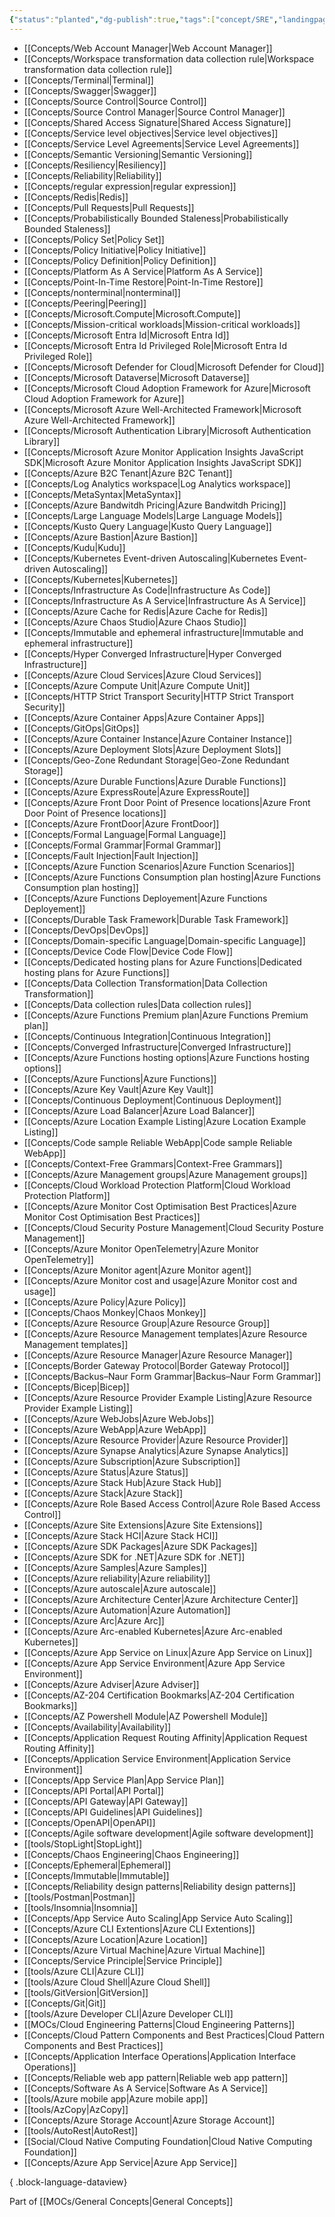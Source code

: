 ```yaml
---
{"status":"planted","dg-publish":true,"tags":["concept/SRE","landingpage"],"creation_date":"2024-05-02 11:50","permalink":"/mo-cs/software-engineering-patterns/","dgPassFrontmatter":true}
---
```


- [[Concepts/Web Account Manager\|Web Account Manager]]
- [[Concepts/Workspace transformation data collection rule\|Workspace transformation data collection rule]]
- [[Concepts/Terminal\|Terminal]]
- [[Concepts/Swagger\|Swagger]]
- [[Concepts/Source Control\|Source Control]]
- [[Concepts/Source Control Manager\|Source Control Manager]]
- [[Concepts/Shared Access Signature\|Shared Access Signature]]
- [[Concepts/Service level objectives\|Service level objectives]]
- [[Concepts/Service Level Agreements\|Service Level Agreements]]
- [[Concepts/Semantic Versioning\|Semantic Versioning]]
- [[Concepts/Resiliency\|Resiliency]]
- [[Concepts/Reliability\|Reliability]]
- [[Concepts/regular expression\|regular expression]]
- [[Concepts/Redis\|Redis]]
- [[Concepts/Pull Requests\|Pull Requests]]
- [[Concepts/Probabilistically Bounded Staleness\|Probabilistically Bounded Staleness]]
- [[Concepts/Policy Set\|Policy Set]]
- [[Concepts/Policy Initiative\|Policy Initiative]]
- [[Concepts/Policy Definition\|Policy Definition]]
- [[Concepts/Platform As A Service\|Platform As A Service]]
- [[Concepts/Point-In-Time Restore\|Point-In-Time Restore]]
- [[Concepts/nonterminal\|nonterminal]]
- [[Concepts/Peering\|Peering]]
- [[Concepts/Microsoft.Compute\|Microsoft.Compute]]
- [[Concepts/Mission-critical workloads\|Mission-critical workloads]]
- [[Concepts/Microsoft Entra Id\|Microsoft Entra Id]]
- [[Concepts/Microsoft Entra Id Privileged Role\|Microsoft Entra Id Privileged Role]]
- [[Concepts/Microsoft Defender for Cloud\|Microsoft Defender for Cloud]]
- [[Concepts/Microsoft Dataverse\|Microsoft Dataverse]]
- [[Concepts/Microsoft Cloud Adoption Framework for Azure\|Microsoft Cloud Adoption Framework for Azure]]
- [[Concepts/Microsoft Azure Well-Architected Framework\|Microsoft Azure Well-Architected Framework]]
- [[Concepts/Microsoft Authentication Library\|Microsoft Authentication Library]]
- [[Concepts/Microsoft Azure Monitor Application Insights JavaScript SDK\|Microsoft Azure Monitor Application Insights JavaScript SDK]]
- [[Concepts/Azure B2C Tenant\|Azure B2C Tenant]]
- [[Concepts/Log Analytics workspace\|Log Analytics workspace]]
- [[Concepts/MetaSyntax\|MetaSyntax]]
- [[Concepts/Azure Bandwitdh Pricing\|Azure Bandwitdh Pricing]]
- [[Concepts/Large Language Models\|Large Language Models]]
- [[Concepts/Kusto Query Language\|Kusto Query Language]]
- [[Concepts/Azure Bastion\|Azure Bastion]]
- [[Concepts/Kudu\|Kudu]]
- [[Concepts/Kubernetes Event-driven Autoscaling\|Kubernetes Event-driven Autoscaling]]
- [[Concepts/Kubernetes\|Kubernetes]]
- [[Concepts/Infrastructure As Code\|Infrastructure As Code]]
- [[Concepts/Infrastructure As A Service\|Infrastructure As A Service]]
- [[Concepts/Azure Cache for Redis\|Azure Cache for Redis]]
- [[Concepts/Azure Chaos Studio\|Azure Chaos Studio]]
- [[Concepts/Immutable and ephemeral infrastructure\|Immutable and ephemeral infrastructure]]
- [[Concepts/Hyper Converged Infrastructure\|Hyper Converged Infrastructure]]
- [[Concepts/Azure Cloud Services\|Azure Cloud Services]]
- [[Concepts/Azure Compute Unit\|Azure Compute Unit]]
- [[Concepts/HTTP Strict Transport Security\|HTTP Strict Transport Security]]
- [[Concepts/Azure Container Apps\|Azure Container Apps]]
- [[Concepts/GitOps\|GitOps]]
- [[Concepts/Azure Container Instance\|Azure Container Instance]]
- [[Concepts/Azure Deployment Slots\|Azure Deployment Slots]]
- [[Concepts/Geo-Zone Redundant Storage\|Geo-Zone Redundant Storage]]
- [[Concepts/Azure Durable Functions\|Azure Durable Functions]]
- [[Concepts/Azure ExpressRoute\|Azure ExpressRoute]]
- [[Concepts/Azure Front Door Point of Presence locations\|Azure Front Door Point of Presence locations]]
- [[Concepts/Azure FrontDoor\|Azure FrontDoor]]
- [[Concepts/Formal Language\|Formal Language]]
- [[Concepts/Formal Grammar\|Formal Grammar]]
- [[Concepts/Fault Injection\|Fault Injection]]
- [[Concepts/Azure Function Scenarios\|Azure Function Scenarios]]
- [[Concepts/Azure Functions Consumption plan hosting\|Azure Functions Consumption plan hosting]]
- [[Concepts/Azure Functions Deployement\|Azure Functions Deployement]]
- [[Concepts/Durable Task Framework\|Durable Task Framework]]
- [[Concepts/DevOps\|DevOps]]
- [[Concepts/Domain-specific Language\|Domain-specific Language]]
- [[Concepts/Device Code Flow\|Device Code Flow]]
- [[Concepts/Dedicated hosting plans for Azure Functions\|Dedicated hosting plans for Azure Functions]]
- [[Concepts/Data Collection Transformation\|Data Collection Transformation]]
- [[Concepts/Data collection rules\|Data collection rules]]
- [[Concepts/Azure Functions Premium plan\|Azure Functions Premium plan]]
- [[Concepts/Continuous Integration\|Continuous Integration]]
- [[Concepts/Converged Infrastructure\|Converged Infrastructure]]
- [[Concepts/Azure Functions hosting options\|Azure Functions hosting options]]
- [[Concepts/Azure Functions\|Azure Functions]]
- [[Concepts/Azure Key Vault\|Azure Key Vault]]
- [[Concepts/Continuous Deployment\|Continuous Deployment]]
- [[Concepts/Azure Load Balancer\|Azure Load Balancer]]
- [[Concepts/Azure Location Example Listing\|Azure Location Example Listing]]
- [[Concepts/Code sample Reliable WebApp\|Code sample Reliable WebApp]]
- [[Concepts/Context-Free Grammars\|Context-Free Grammars]]
- [[Concepts/Azure Management groups\|Azure Management groups]]
- [[Concepts/Cloud Workload Protection Platform\|Cloud Workload Protection Platform]]
- [[Concepts/Azure Monitor Cost Optimisation Best Practices\|Azure Monitor Cost Optimisation Best Practices]]
- [[Concepts/Cloud Security Posture Management\|Cloud Security Posture Management]]
- [[Concepts/Azure Monitor OpenTelemetry\|Azure Monitor OpenTelemetry]]
- [[Concepts/Azure Monitor agent\|Azure Monitor agent]]
- [[Concepts/Azure Monitor cost and usage\|Azure Monitor cost and usage]]
- [[Concepts/Azure Policy\|Azure Policy]]
- [[Concepts/Chaos Monkey\|Chaos Monkey]]
- [[Concepts/Azure Resource Group\|Azure Resource Group]]
- [[Concepts/Azure Resource Management templates\|Azure Resource Management templates]]
- [[Concepts/Azure Resource Manager\|Azure Resource Manager]]
- [[Concepts/Border Gateway Protocol\|Border Gateway Protocol]]
- [[Concepts/Backus–Naur Form Grammar\|Backus–Naur Form Grammar]]
- [[Concepts/Bicep\|Bicep]]
- [[Concepts/Azure Resource Provider Example Listing\|Azure Resource Provider Example Listing]]
- [[Concepts/Azure WebJobs\|Azure WebJobs]]
- [[Concepts/Azure WebApp\|Azure WebApp]]
- [[Concepts/Azure Resource Provider\|Azure Resource Provider]]
- [[Concepts/Azure Synapse Analytics\|Azure Synapse Analytics]]
- [[Concepts/Azure Subscription\|Azure Subscription]]
- [[Concepts/Azure Status\|Azure Status]]
- [[Concepts/Azure Stack Hub\|Azure Stack Hub]]
- [[Concepts/Azure Stack\|Azure Stack]]
- [[Concepts/Azure Role Based Access Control\|Azure Role Based Access Control]]
- [[Concepts/Azure Site Extensions\|Azure Site Extensions]]
- [[Concepts/Azure Stack HCI\|Azure Stack HCI]]
- [[Concepts/Azure SDK Packages\|Azure SDK Packages]]
- [[Concepts/Azure SDK for .NET\|Azure SDK for .NET]]
- [[Concepts/Azure Samples\|Azure Samples]]
- [[Concepts/Azure reliability\|Azure reliability]]
- [[Concepts/Azure autoscale\|Azure autoscale]]
- [[Concepts/Azure Architecture Center\|Azure Architecture Center]]
- [[Concepts/Azure Automation\|Azure Automation]]
- [[Concepts/Azure Arc\|Azure Arc]]
- [[Concepts/Azure Arc-enabled Kubernetes\|Azure Arc-enabled Kubernetes]]
- [[Concepts/Azure App Service on Linux\|Azure App Service on Linux]]
- [[Concepts/Azure App Service Environment\|Azure App Service Environment]]
- [[Concepts/Azure Adviser\|Azure Adviser]]
- [[Concepts/AZ-204 Certification Bookmarks\|AZ-204 Certification Bookmarks]]
- [[Concepts/AZ Powershell Module\|AZ Powershell Module]]
- [[Concepts/Availability\|Availability]]
- [[Concepts/Application Request Routing Affinity\|Application Request Routing Affinity]]
- [[Concepts/Application Service Environment\|Application Service Environment]]
- [[Concepts/App Service Plan\|App Service Plan]]
- [[Concepts/API Portal\|API Portal]]
- [[Concepts/API Gateway\|API Gateway]]
- [[Concepts/API Guidelines\|API Guidelines]]
- [[Concepts/OpenAPI\|OpenAPI]]
- [[Concepts/Agile software development\|Agile software development]]
- [[tools/StopLight\|StopLight]]
- [[Concepts/Chaos Engineering\|Chaos Engineering]]
- [[Concepts/Ephemeral\|Ephemeral]]
- [[Concepts/Immutable\|Immutable]]
- [[Concepts/Reliability design patterns\|Reliability design patterns]]
- [[tools/Postman\|Postman]]
- [[tools/Insomnia\|Insomnia]]
- [[Concepts/App Service Auto Scaling\|App Service Auto Scaling]]
- [[Concepts/Azure CLI Extentions\|Azure CLI Extentions]]
- [[Concepts/Azure Location\|Azure Location]]
- [[Concepts/Azure Virtual Machine\|Azure Virtual Machine]]
- [[Concepts/Service Principle\|Service Principle]]
- [[tools/Azure CLI\|Azure CLI]]
- [[tools/Azure Cloud Shell\|Azure Cloud Shell]]
- [[tools/GitVersion\|GitVersion]]
- [[Concepts/Git\|Git]]
- [[tools/Azure Developer CLI\|Azure Developer CLI]]
- [[MOCs/Cloud Engineering Patterns\|Cloud Engineering Patterns]]
- [[Concepts/Cloud Pattern Components and Best Practices\|Cloud Pattern Components and Best Practices]]
- [[Concepts/Application Interface Operations\|Application Interface Operations]]
- [[Concepts/Reliable web app pattern\|Reliable web app pattern]]
- [[Concepts/Software As A Service\|Software As A Service]]
- [[tools/Azure mobile app\|Azure mobile app]]
- [[tools/AzCopy\|AzCopy]]
- [[Concepts/Azure Storage Account\|Azure Storage Account]]
- [[tools/AutoRest\|AutoRest]]
- [[Social/Cloud Native Computing Foundation\|Cloud Native Computing Foundation]]
- [[Concepts/Azure App Service\|Azure App Service]]

{ .block-language-dataview}

Part of [[MOCs/General Concepts\|General Concepts]]
